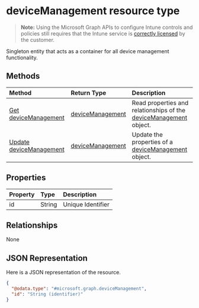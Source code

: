 ﻿# deviceManagement resource type

> **Note:** Using the Microsoft Graph APIs to configure Intune controls and policies still requires that the Intune service is [correctly licensed](https://go.microsoft.com/fwlink/?linkid=839381) by the customer.

Singleton entity that acts as a container for all device management functionality.
## Methods
|Method|Return Type|Description|
|:---|:---|:---|
|[Get deviceManagement](../api/intune_endpointprotection_devicemanagement_get.md)|[deviceManagement](../resources/intune_endpointprotection_devicemanagement.md)|Read properties and relationships of the [deviceManagement](../resources/intune_endpointprotection_devicemanagement.md) object.|
|[Update deviceManagement](../api/intune_endpointprotection_devicemanagement_update.md)|[deviceManagement](../resources/intune_endpointprotection_devicemanagement.md)|Update the properties of a [deviceManagement](../resources/intune_endpointprotection_devicemanagement.md) object.|

## Properties
|Property|Type|Description|
|:---|:---|:---|
|id|String|Unique Identifier|

## Relationships
None
## JSON Representation
Here is a JSON representation of the resource.
<!-- {
  "blockType": "resource",
  "keyProperty": "id",
  "@odata.type": "microsoft.graph.deviceManagement"
}
-->
``` json
{
  "@odata.type": "#microsoft.graph.deviceManagement",
  "id": "String (identifier)"
}
```



